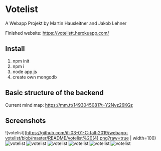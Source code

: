 # Votelist
A Webapp Projekt by Martin Hausleitner and Jakob Lehner

Finished website: https://votelistt.herokuapp.com/

## Install

1) npm init
2) npm i
3) node app.js
4) create own mongodb

## Basic structure of the backend
Current mind map: https://mm.tt/1493045081?t=Y2Nvz26KGz

## Screenshots

![votelist](https://github.com/if-03-01-C-fall-2019/webapp-votelist/blob/master/README/votelist%20(4).png?raw=true | width=100)
![votelist](https://github.com/if-03-01-C-fall-2019/webapp-votelist/blob/master/README/votelist%20(2).png?raw=true)
![votelist](https://github.com/if-03-01-C-fall-2019/webapp-votelist/blob/master/README/votelist%20(3).png?raw=true)
![votelist](https://github.com/if-03-01-C-fall-2019/webapp-votelist/blob/master/README/votelist%20(5).png?raw=true)
![votelist](https://github.com/if-03-01-C-fall-2019/webapp-votelist/blob/master/README/votelist%20(6).png?raw=true)
![votelist](https://github.com/if-03-01-C-fall-2019/webapp-votelist/blob/master/README/votelist%20(7).png?raw=true)
![votelist](https://github.com/if-03-01-C-fall-2019/webapp-votelist/blob/master/README/votelist%20(1).png?raw=true)
